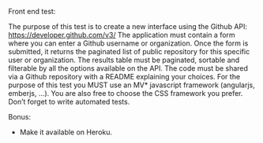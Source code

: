Front end test:

The purpose of this test is to create a new interface using the Github API: https://developer.github.com/v3/
The application must contain a form where you can enter a Github username or organization.
Once the form is submitted, it returns the paginated list of public repository for this specific user or organization.
The results table must be paginated, sortable and filterable by all the options available on the API.
The code must be shared via a Github repository with a README explaining your choices.
For the purpose of this test you MUST use an MV* javascript framework (angularjs, emberjs, …).
You are also free to choose the CSS framework you prefer.
Don’t forget to write automated tests.

Bonus:
 * Make it available on Heroku.
